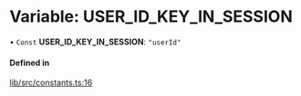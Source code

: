 # Variable: USER\_ID\_KEY\_IN\_SESSION

• `Const` **USER\_ID\_KEY\_IN\_SESSION**: ``"userId"``

#### Defined in

[lib/src/constants.ts:16](https://github.com/joonashak/nestjs-clone-bay/blob/1a4ecf31d03284a98989ab940da71aae76589b7b/lib/src/constants.ts#L16)
